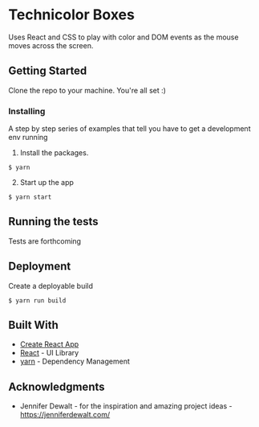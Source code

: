 # Technicolor Boxes

Uses React and CSS to play with color and DOM events as the mouse moves across the screen.

## Getting Started

Clone the repo to your machine. You're all set :)

### Installing

A step by step series of examples that tell you have to get a development env running

1. Install the packages.

```
$ yarn
```

2. Start up the app

```
$ yarn start
```

## Running the tests

Tests are forthcoming

## Deployment

Create a deployable build

```
$ yarn run build
```

## Built With

* [Create React App](https://github.com/facebookincubator/create-react-app)
* [React](https://facebook.github.io/react/) - UI Library
* [yarn](https://yarnpkg.com/en/) - Dependency Management 

## Acknowledgments

* Jennifer Dewalt - for the inspiration and amazing project ideas - https://jenniferdewalt.com/

